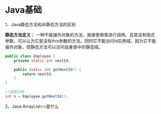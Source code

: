 # Java基础

1、Java静态方法和非静态方法的区别

**静态方法定义：** 一种不能操作对象的方法，直接使用类进行调用。且其没有隐式参数，可以认为它是没有this参数的方法。同时它不能访问Id实例域，因为它不能操作对象，但静态方法可以访问自身类中的静态域。
```java
public class Employee {
    private static int nextId;

    public static int getNextId() {
        return nextId;
    }
}

//调用示例
int n = Employee.getNextId();
```

2、Java ArrayList<>是什么